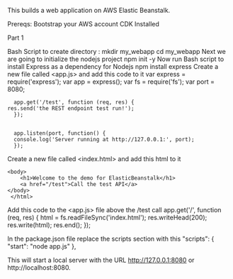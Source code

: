 This builds a web application on AWS Elastic Beanstalk.

Prereqs: Bootstrap your AWS account
         CDK Installed 
         
Part 1

Bash Script to create directory :
      mkdir my_webapp
      cd my_webapp
Next we are going to initialize the nodejs project
      npm init -y
Now run Bash script to install Express as a dependency for Nodejs
      npm install express
Create a new file called <app.js> and add this code to it
      var express = require('express');
      var app = express();
      var fs = require('fs');
      var port = 8080;
      
      app.get('/test', function (req, res) {
    res.send('the REST endpoint test run!');
      });


      app.listen(port, function() {
      console.log('Server running at http://127.0.0.1:', port);
      });
      
Create a new file called <index.html> and add this html to it
      <html>
     <head>
        <title>Elastic Beanstalk App</title>
    </head>

    <body>
        <h1>Welcome to the demo for ElasticBeanstalk</h1>
        <a href="/test">Call the test API</a>
    </body>
     </html>
     
Add this code to the <app.js> file above the /test call
      app.get('/', function (req, res) {
      html = fs.readFileSync('index.html');
      res.writeHead(200);
      res.write(html);
      res.end();
      });
      
In the package.json file replace the scripts section with this 
    "scripts": {
    "start": "node app.js"
  },
  
This will start a local server with the URL http://127.0.0.1:8080 or http://localhost:8080.  
